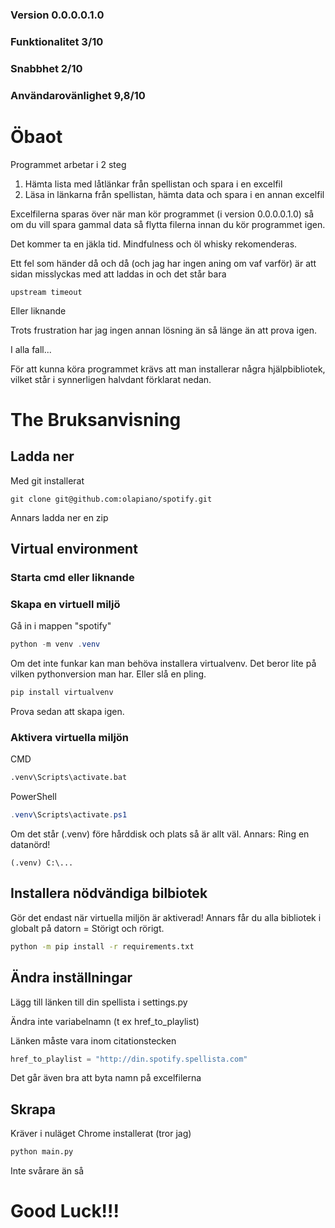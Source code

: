 ### Version 0.0.0.0.1.0

### Funktionalitet 3/10
### Snabbhet 2/10
### Användarovänlighet 9,8/10

# Öbaot

Programmet arbetar i 2 steg

1. Hämta lista med låtlänkar från spellistan och spara i en excelfil
2. Läsa in länkarna från spellistan, hämta data och spara i en annan excelfil

Excelfilerna sparas över när man kör programmet (i version 0.0.0.0.1.0) så om du vill spara gammal data så flytta filerna innan du kör programmet igen.

Det kommer ta en jäkla tid. Mindfulness och öl whisky rekomenderas.

Ett fel som händer då och då (och jag har ingen aning om vaf varför) är att sidan misslyckas med att laddas in och det står bara

```
upstream timeout
```

Eller liknande

Trots frustration har jag ingen annan lösning än så länge än att prova igen.

I alla fall...

För att kunna köra programmet krävs att man installerar några hjälpbibliotek, vilket står i synnerligen halvdant förklarat nedan.

# The Bruksanvisning

## Ladda ner

Med git installerat

```
git clone git@github.com:olapiano/spotify.git
```

Annars ladda ner en zip

## Virtual environment

### Starta cmd eller liknande

### Skapa en virtuell miljö

Gå in i mappen "spotify"

```PowerShell
python -m venv .venv
```

Om det inte funkar kan man behöva installera virtualvenv. Det beror lite på vilken pythonversion man har. Eller slå en pling.

```python
pip install virtualvenv
```

Prova sedan att skapa igen.

### Aktivera virtuella miljön

CMD

```cmd
.venv\Scripts\activate.bat
```

PowerShell

```PowerShell
.venv\Scripts\activate.ps1
```

Om det står (.venv) före hårddisk och plats så är allt väl. Annars: Ring en datanörd!

```
(.venv) C:\...
```

## Installera nödvändiga bilbiotek

Gör det endast när virtuella miljön är aktiverad! Annars får du alla bibliotek i globalt på datorn = Störigt och rörigt.

```cmd
python -m pip install -r requirements.txt
```

## Ändra inställningar

Lägg till länken till din spellista i settings.py

Ändra inte variabelnamn (t ex href_to_playlist)

Länken måste vara inom citationstecken

```python
href_to_playlist = "http://din.spotify.spellista.com"
```

Det går även bra att byta namn på excelfilerna

## Skrapa

Kräver i nuläget Chrome installerat (tror jag)

```python
python main.py
```

Inte svårare än så

# Good Luck!!!
